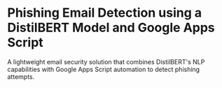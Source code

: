 #  Phishing Email Detection using a DistilBERT Model and Google Apps Script
A lightweight email security solution that combines DistilBERT's NLP capabilities with Google Apps Script automation to detect phishing attempts.
